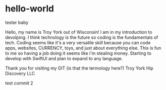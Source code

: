 # hello-world
tester baby


  Hello, my name is Troy York out of Wisconsin! I am in my introduction to devolping. I think technology is the future so coding is the fundamentals of tech. Coding seems like it's a very versatile skill because you can code apps, websites, CURRENCY, toys, and just about everything else. This is fun to me so having a job doing it seems like i'm stealing money. Starting to develop with SwiftUI and plan to expand to any language.
  
  Thank you for visiting my GIT (is that the termology here?)
  Troy York 
  Hip Discovery LLC
  
  test commit 2
